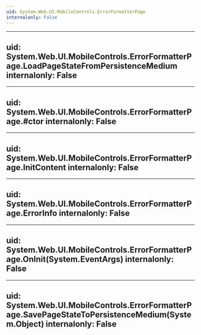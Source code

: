 ```yaml
---
uid: System.Web.UI.MobileControls.ErrorFormatterPage
internalonly: False
---
```


---
uid: System.Web.UI.MobileControls.ErrorFormatterPage.LoadPageStateFromPersistenceMedium
internalonly: False
---

---
uid: System.Web.UI.MobileControls.ErrorFormatterPage.#ctor
internalonly: False
---

---
uid: System.Web.UI.MobileControls.ErrorFormatterPage.InitContent
internalonly: False
---

---
uid: System.Web.UI.MobileControls.ErrorFormatterPage.ErrorInfo
internalonly: False
---

---
uid: System.Web.UI.MobileControls.ErrorFormatterPage.OnInit(System.EventArgs)
internalonly: False
---

---
uid: System.Web.UI.MobileControls.ErrorFormatterPage.SavePageStateToPersistenceMedium(System.Object)
internalonly: False
---
